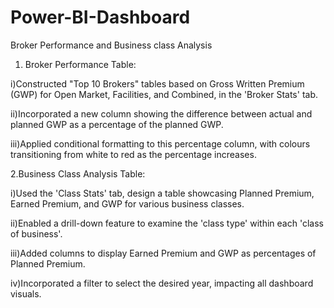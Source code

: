 # Power-BI-Dashboard
Broker Performance and Business class Analysis


1. Broker Performance Table:
   
i)Constructed "Top 10 Brokers" tables based on Gross Written Premium (GWP) for Open Market, Facilities, and Combined, in the 'Broker Stats' tab.

ii)Incorporated a new column showing the difference between actual and planned GWP as a percentage of the planned GWP.

iii)Applied conditional formatting to this percentage column, with colours transitioning from white to red as the percentage increases.


2.Business Class Analysis Table:

i)Used the 'Class Stats' tab, design a table showcasing Planned Premium, Earned Premium, and GWP for various business classes.

ii)Enabled a drill-down feature to examine the 'class type' within each 'class of business'.

iii)Added columns to display Earned Premium and GWP as percentages of Planned Premium.

iv)Incorporated a filter to select the desired year, impacting all dashboard visuals.
